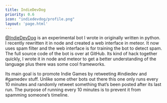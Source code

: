 ```yaml
---
title: IndieDevDog
priority: 0.6
icon: "indiedevdog/profile.png"
layout: 'page.html'
---
```


[@IndieDevDog](https://twitter.com/indiedevdog) is an experimental bot I wrote in originally written in python. I recently rewritten it in node and created a web interface in meteor.  It now uses spam filter and the web interface is for training the bot to detect spam.  The full source code of the bot is over at GitHub.  Its kind of hack together quickly, I wrote it in node and meteor to get a better understanding of the language plus there was some cool frameworks.

Its main goal is to promote Indie Games by retweeting #indiedev and #gamedev stuff.  Unlike some other bots out there this one only runs every 10 minutes and randomly retweet something that’s been posted after its last run.  The purpose of running every 10 minutes is to prevent it from spamming someone’s timeline.